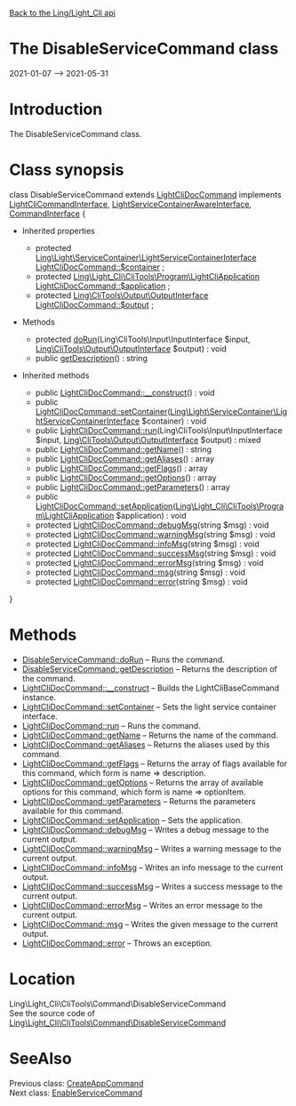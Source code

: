 [Back to the Ling/Light_Cli api](https://github.com/lingtalfi/Light_Cli/blob/master/doc/api/Ling/Light_Cli.md)



The DisableServiceCommand class
================
2021-01-07 --> 2021-05-31






Introduction
============

The DisableServiceCommand class.



Class synopsis
==============


class <span class="pl-k">DisableServiceCommand</span> extends [LightCliDocCommand](https://github.com/lingtalfi/Light_Cli/blob/master/doc/api/Ling/Light_Cli/CliTools/Command/LightCliDocCommand.md) implements [LightCliCommandInterface](https://github.com/lingtalfi/Light_Cli/blob/master/doc/api/Ling/Light_Cli/CliTools/Program/LightCliCommandInterface.md), [LightServiceContainerAwareInterface](https://github.com/lingtalfi/Light/blob/master/doc/api/Ling/Light/ServiceContainer/LightServiceContainerAwareInterface.md), [CommandInterface](https://github.com/lingtalfi/CliTools/blob/master/doc/api/Ling/CliTools/Command/CommandInterface.md) {

- Inherited properties
    - protected [Ling\Light\ServiceContainer\LightServiceContainerInterface](https://github.com/lingtalfi/Light/blob/master/doc/api/Ling/Light/ServiceContainer/LightServiceContainerInterface.md) [LightCliDocCommand::$container](#property-container) ;
    - protected [Ling\Light_Cli\CliTools\Program\LightCliApplication](https://github.com/lingtalfi/Light_Cli/blob/master/doc/api/Ling/Light_Cli/CliTools/Program/LightCliApplication.md) [LightCliDocCommand::$application](#property-application) ;
    - protected [Ling\CliTools\Output\OutputInterface](https://github.com/lingtalfi/CliTools/blob/master/doc/api/Ling/CliTools/Output/OutputInterface.md) [LightCliDocCommand::$output](#property-output) ;

- Methods
    - protected [doRun](https://github.com/lingtalfi/Light_Cli/blob/master/doc/api/Ling/Light_Cli/CliTools/Command/DisableServiceCommand/doRun.md)(Ling\CliTools\Input\InputInterface $input, [Ling\CliTools\Output\OutputInterface](https://github.com/lingtalfi/CliTools/blob/master/doc/api/Ling/CliTools/Output/OutputInterface.md) $output) : void
    - public [getDescription](https://github.com/lingtalfi/Light_Cli/blob/master/doc/api/Ling/Light_Cli/CliTools/Command/DisableServiceCommand/getDescription.md)() : string

- Inherited methods
    - public [LightCliDocCommand::__construct](https://github.com/lingtalfi/Light_Cli/blob/master/doc/api/Ling/Light_Cli/CliTools/Command/LightCliDocCommand/__construct.md)() : void
    - public [LightCliDocCommand::setContainer](https://github.com/lingtalfi/Light_Cli/blob/master/doc/api/Ling/Light_Cli/CliTools/Command/LightCliDocCommand/setContainer.md)([Ling\Light\ServiceContainer\LightServiceContainerInterface](https://github.com/lingtalfi/Light/blob/master/doc/api/Ling/Light/ServiceContainer/LightServiceContainerInterface.md) $container) : void
    - public [LightCliDocCommand::run](https://github.com/lingtalfi/Light_Cli/blob/master/doc/api/Ling/Light_Cli/CliTools/Command/LightCliDocCommand/run.md)(Ling\CliTools\Input\InputInterface $input, [Ling\CliTools\Output\OutputInterface](https://github.com/lingtalfi/CliTools/blob/master/doc/api/Ling/CliTools/Output/OutputInterface.md) $output) : mixed
    - public [LightCliDocCommand::getName](https://github.com/lingtalfi/Light_Cli/blob/master/doc/api/Ling/Light_Cli/CliTools/Command/LightCliDocCommand/getName.md)() : string
    - public [LightCliDocCommand::getAliases](https://github.com/lingtalfi/Light_Cli/blob/master/doc/api/Ling/Light_Cli/CliTools/Command/LightCliDocCommand/getAliases.md)() : array
    - public [LightCliDocCommand::getFlags](https://github.com/lingtalfi/Light_Cli/blob/master/doc/api/Ling/Light_Cli/CliTools/Command/LightCliDocCommand/getFlags.md)() : array
    - public [LightCliDocCommand::getOptions](https://github.com/lingtalfi/Light_Cli/blob/master/doc/api/Ling/Light_Cli/CliTools/Command/LightCliDocCommand/getOptions.md)() : array
    - public [LightCliDocCommand::getParameters](https://github.com/lingtalfi/Light_Cli/blob/master/doc/api/Ling/Light_Cli/CliTools/Command/LightCliDocCommand/getParameters.md)() : array
    - public [LightCliDocCommand::setApplication](https://github.com/lingtalfi/Light_Cli/blob/master/doc/api/Ling/Light_Cli/CliTools/Command/LightCliDocCommand/setApplication.md)([Ling\Light_Cli\CliTools\Program\LightCliApplication](https://github.com/lingtalfi/Light_Cli/blob/master/doc/api/Ling/Light_Cli/CliTools/Program/LightCliApplication.md) $application) : void
    - protected [LightCliDocCommand::debugMsg](https://github.com/lingtalfi/Light_Cli/blob/master/doc/api/Ling/Light_Cli/CliTools/Command/LightCliDocCommand/debugMsg.md)(string $msg) : void
    - protected [LightCliDocCommand::warningMsg](https://github.com/lingtalfi/Light_Cli/blob/master/doc/api/Ling/Light_Cli/CliTools/Command/LightCliDocCommand/warningMsg.md)(string $msg) : void
    - protected [LightCliDocCommand::infoMsg](https://github.com/lingtalfi/Light_Cli/blob/master/doc/api/Ling/Light_Cli/CliTools/Command/LightCliDocCommand/infoMsg.md)(string $msg) : void
    - protected [LightCliDocCommand::successMsg](https://github.com/lingtalfi/Light_Cli/blob/master/doc/api/Ling/Light_Cli/CliTools/Command/LightCliDocCommand/successMsg.md)(string $msg) : void
    - protected [LightCliDocCommand::errorMsg](https://github.com/lingtalfi/Light_Cli/blob/master/doc/api/Ling/Light_Cli/CliTools/Command/LightCliDocCommand/errorMsg.md)(string $msg) : void
    - protected [LightCliDocCommand::msg](https://github.com/lingtalfi/Light_Cli/blob/master/doc/api/Ling/Light_Cli/CliTools/Command/LightCliDocCommand/msg.md)(string $msg) : void
    - protected [LightCliDocCommand::error](https://github.com/lingtalfi/Light_Cli/blob/master/doc/api/Ling/Light_Cli/CliTools/Command/LightCliDocCommand/error.md)(string $msg) : void

}






Methods
==============

- [DisableServiceCommand::doRun](https://github.com/lingtalfi/Light_Cli/blob/master/doc/api/Ling/Light_Cli/CliTools/Command/DisableServiceCommand/doRun.md) &ndash; Runs the command.
- [DisableServiceCommand::getDescription](https://github.com/lingtalfi/Light_Cli/blob/master/doc/api/Ling/Light_Cli/CliTools/Command/DisableServiceCommand/getDescription.md) &ndash; Returns the description of the command.
- [LightCliDocCommand::__construct](https://github.com/lingtalfi/Light_Cli/blob/master/doc/api/Ling/Light_Cli/CliTools/Command/LightCliDocCommand/__construct.md) &ndash; Builds the LightCliBaseCommand instance.
- [LightCliDocCommand::setContainer](https://github.com/lingtalfi/Light_Cli/blob/master/doc/api/Ling/Light_Cli/CliTools/Command/LightCliDocCommand/setContainer.md) &ndash; Sets the light service container interface.
- [LightCliDocCommand::run](https://github.com/lingtalfi/Light_Cli/blob/master/doc/api/Ling/Light_Cli/CliTools/Command/LightCliDocCommand/run.md) &ndash; Runs the command.
- [LightCliDocCommand::getName](https://github.com/lingtalfi/Light_Cli/blob/master/doc/api/Ling/Light_Cli/CliTools/Command/LightCliDocCommand/getName.md) &ndash; Returns the name of the command.
- [LightCliDocCommand::getAliases](https://github.com/lingtalfi/Light_Cli/blob/master/doc/api/Ling/Light_Cli/CliTools/Command/LightCliDocCommand/getAliases.md) &ndash; Returns the aliases used by this command.
- [LightCliDocCommand::getFlags](https://github.com/lingtalfi/Light_Cli/blob/master/doc/api/Ling/Light_Cli/CliTools/Command/LightCliDocCommand/getFlags.md) &ndash; Returns the array of flags available for this command, which form is name => description.
- [LightCliDocCommand::getOptions](https://github.com/lingtalfi/Light_Cli/blob/master/doc/api/Ling/Light_Cli/CliTools/Command/LightCliDocCommand/getOptions.md) &ndash; Returns the array of available options for this command, which form is name => optionItem.
- [LightCliDocCommand::getParameters](https://github.com/lingtalfi/Light_Cli/blob/master/doc/api/Ling/Light_Cli/CliTools/Command/LightCliDocCommand/getParameters.md) &ndash; Returns the parameters available for this command.
- [LightCliDocCommand::setApplication](https://github.com/lingtalfi/Light_Cli/blob/master/doc/api/Ling/Light_Cli/CliTools/Command/LightCliDocCommand/setApplication.md) &ndash; Sets the application.
- [LightCliDocCommand::debugMsg](https://github.com/lingtalfi/Light_Cli/blob/master/doc/api/Ling/Light_Cli/CliTools/Command/LightCliDocCommand/debugMsg.md) &ndash; Writes a debug message to the current output.
- [LightCliDocCommand::warningMsg](https://github.com/lingtalfi/Light_Cli/blob/master/doc/api/Ling/Light_Cli/CliTools/Command/LightCliDocCommand/warningMsg.md) &ndash; Writes a warning message to the current output.
- [LightCliDocCommand::infoMsg](https://github.com/lingtalfi/Light_Cli/blob/master/doc/api/Ling/Light_Cli/CliTools/Command/LightCliDocCommand/infoMsg.md) &ndash; Writes an info message to the current output.
- [LightCliDocCommand::successMsg](https://github.com/lingtalfi/Light_Cli/blob/master/doc/api/Ling/Light_Cli/CliTools/Command/LightCliDocCommand/successMsg.md) &ndash; Writes a success message to the current output.
- [LightCliDocCommand::errorMsg](https://github.com/lingtalfi/Light_Cli/blob/master/doc/api/Ling/Light_Cli/CliTools/Command/LightCliDocCommand/errorMsg.md) &ndash; Writes an error message to the current output.
- [LightCliDocCommand::msg](https://github.com/lingtalfi/Light_Cli/blob/master/doc/api/Ling/Light_Cli/CliTools/Command/LightCliDocCommand/msg.md) &ndash; Writes the given message to the current output.
- [LightCliDocCommand::error](https://github.com/lingtalfi/Light_Cli/blob/master/doc/api/Ling/Light_Cli/CliTools/Command/LightCliDocCommand/error.md) &ndash; Throws an exception.





Location
=============
Ling\Light_Cli\CliTools\Command\DisableServiceCommand<br>
See the source code of [Ling\Light_Cli\CliTools\Command\DisableServiceCommand](https://github.com/lingtalfi/Light_Cli/blob/master/CliTools/Command/DisableServiceCommand.php)



SeeAlso
==============
Previous class: [CreateAppCommand](https://github.com/lingtalfi/Light_Cli/blob/master/doc/api/Ling/Light_Cli/CliTools/Command/CreateAppCommand.md)<br>Next class: [EnableServiceCommand](https://github.com/lingtalfi/Light_Cli/blob/master/doc/api/Ling/Light_Cli/CliTools/Command/EnableServiceCommand.md)<br>
